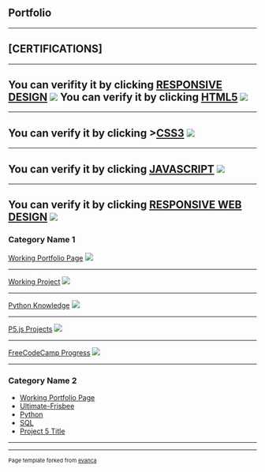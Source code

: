 ## Portfolio

____________
[CERTIFICATIONS]
---
---
You can verifity it by clicking <a href="https://coursera.org/verify/VMNKQQ3SATUN">RESPONSIVE DESIGN</a>
<img src = "images/Responsive-Design.JPG?raw=true"/>
You can verify it by clicking <a href="https://coursera.org/verif y/PFSYWPV4VP3K">HTML5</a>
<img src ="images/HTML5_Cert.JPG?raw=true"/>
---
---
You can verify it by clicking ><a href="https://coursera.org/verify/V54NT6LUG2KA">CSS3</a>
<img src ="images/CSS3_Cert.JPG?raw=true"/>
---
---
You can verify it by clicking <a href="https://www.coursera.org/account/accomplishments/certificate/XLZCCTMQXWPK">JAVASCRIPT</a>
<img src="images/Interactivity_with_JavascriptJPG.JPG?raw=true"/>
---
---
You can verify it by clicking <a href="https://www.freecodecamp.org/certification/mrcleane-code/responsive-web-design">RESPONSIVE WEB DESIGN</a>
<img src ="images/FCC_Responsive_Web_Design.JPG?raw=true"/>
---

### Category Name 1 

[Working Portfolio Page](https://mr-clean-code.github.io/Josue-Solares-Project-1/)
<img src="images/Project-1.JPG?raw=true"/>

---
[Working Project](https://github.com/Mr-Clean-Code/Ultimate-Frisbee)
<img src="images/Project-2.JPG?raw=true"/>

---
[Python Knowledge](https://github.com/Mr-Clean-Code/Python)
<img src="images/python.png?raw=true"/>

---
[P5.js Projects](https://github.com/Mr-Clean-Code/P5.js)
<img src="images/Capture.JPG?raw=true"/>

---
[FreeCodeCamp Progress](https://www.freecodecamp.org/mrcleane-code)
<img src="images/logo.png?raw=true"/>

---
### Category Name 2

- [Working Portfolio Page](https://mr-clean-code.github.io/Josue-Solares-Project-1/)
- [Ultimate-Frisbee](https://github.com/Mr-Clean-Code/Ultimate-Frisbee)
- [Python](https://github.com/Mr-Clean-Code/Python)
- [SQL](https://github.com/Mr-Clean-Code/SQL)
- [Project 5 Title](http://example.com/)

---




---
<p style="font-size:11px">Page template forked from <a href="https://github.com/evanca/quick-portfolio">evanca</a></p>
<!-- Remove above link if you don't want to attibute -->
